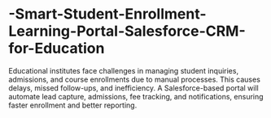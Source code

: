 # -Smart-Student-Enrollment-Learning-Portal-Salesforce-CRM-for-Education
Educational institutes face challenges in managing student inquiries, admissions, and course enrollments due to manual processes. This causes delays, missed follow-ups, and inefficiency. A Salesforce-based portal will automate lead capture, admissions, fee tracking, and notifications, ensuring faster enrollment and better reporting.
